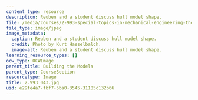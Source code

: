 ```yaml
---
content_type: resource
description: Reuben and a student discuss hull model shape.
file: /media/courses/2-993-special-topics-in-mechanical-engineering-the-art-and-science-of-boat-design-january-iap-2007/e29fe4a7fbf75ba0354531185c132b66_2993043.jpg
file_type: image/jpeg
image_metadata:
  caption: Reuben and a student discuss hull model shape.
  credit: Photo by Kurt Hasselbalch.
  image-alt: Reuben and a student discuss hull model shape.
learning_resource_types: []
ocw_type: OCWImage
parent_title: Building the Models
parent_type: CourseSection
resourcetype: Image
title: 2.993 043.jpg
uid: e29fe4a7-fbf7-5ba0-3545-31185c132b66
---
```

